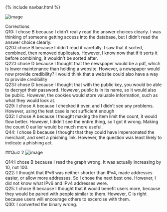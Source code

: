 {% include navbar.html %}

![image](https://user-images.githubusercontent.com/28553165/164778702-9ea4c956-9ff9-4b3b-a83f-c13ee5324680.png)

Corrections
</br >Q10: I chose B because I didn’t really read the answer choices clearly. I was thinking of someone getting access into the database, but I didn’t read the answer choice clearly. 
</br >Q20:I chose B because I didn’t read it carefully. I saw that it sorted, combined, then removed duplicates. However, I know now that if it sorts it before combining, it wouldn't be sorted after. 
</br >Q22:I chose D because I thought that the newspaper would be a pdf, which is lower maintenance than holding a website. However, a newspaper would now provide credibility? I would think that a website could also have a way to provide credibility
</br >Q23:I chose D  because  I thought that with the public key, you would be able to decrypt their password. However, public is in its name, so it would also be public. However, the cookies would store valuable information, such as what they would look at. 
</br >Q29: I chose A because I checked it over, and I didn’t see any problems. However, using the test case is not sufficient enough
</br >Q32: I chose A because I thought making the item limit the count, it would flow better. However, I didn’t see the entire thing, so I got it wrong. Making the count 0 earlier would be much more useful.
</br >Q44: I chose B because I thought that they could have impersonated the merchant, and sent a phishing link. However, the question was least likely to indicate a phishing act.


##Quiz 2
![image](https://user-images.githubusercontent.com/28553165/164775135-1b93bf62-b37a-491e-ba44-0d1f766ef72b.png)

Q14:I chose B because I read the graph wrong. It was actually increasing by 10, not 100.
</br >Q22: I thought that IPv6 was neither shorter than IPv4, made addresses easier, or allow more addresses. So I chose the next best one. However, I did not know what IPv6 and IPv4 addresses were. 
</br >Q25: I chose B because I thought that it would benefit users more, because they would be paired with people similar to them. However, C is right because users will encourage others to excercise with them.
</br >Q30: I converted the binary wrong.
